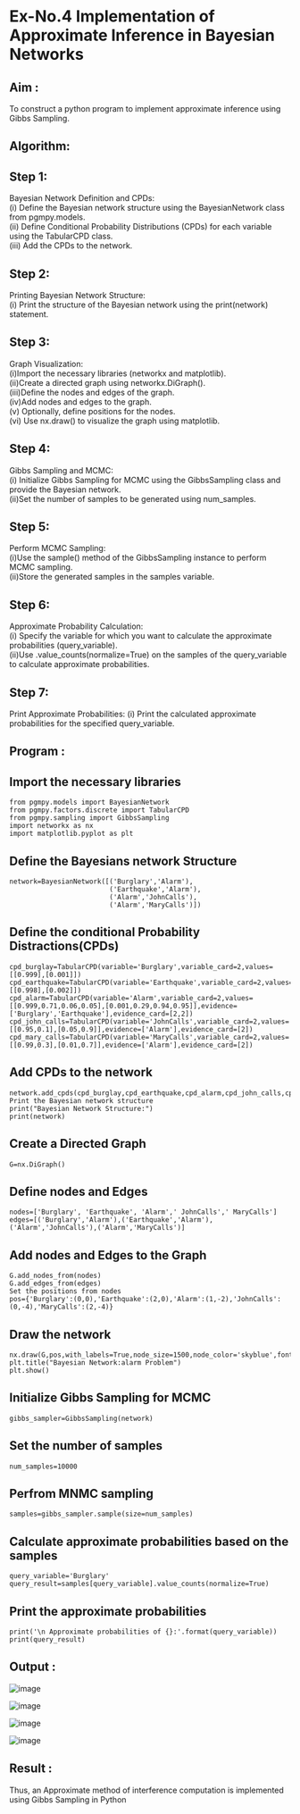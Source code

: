 # Ex-No.4 Implementation of Approximate Inference in Bayesian Networks
## Aim : 
   To construct a python program to implement approximate inference using Gibbs Sampling.

## Algorithm:

## Step 1:
Bayesian Network Definition and CPDs:<br>
(i) Define the Bayesian network structure using the BayesianNetwork class from pgmpy.models.<br>
(ii) Define Conditional Probability Distributions (CPDs) for each variable using the TabularCPD class.<br>
(iii) Add the CPDs to the network.<br>
## Step 2: 
Printing Bayesian Network Structure:<br>
(i) Print the structure of the Bayesian network using the print(network) statement.
## Step 3:
Graph Visualization:<br>
(i)Import the necessary libraries (networkx and matplotlib).<br>
(ii)Create a directed graph using networkx.DiGraph().<br>
(iii)Define the nodes and edges of the graph.<br>
(iv)Add nodes and edges to the graph.<br>
(v) Optionally, define positions for the nodes.<br>
(vi) Use nx.draw() to visualize the graph using matplotlib.<br>
## Step 4:
Gibbs Sampling and MCMC:<br>
(i) Initialize Gibbs Sampling for MCMC using the GibbsSampling class and provide the Bayesian network.<br>
(ii)Set the number of samples to be generated using num_samples.<br>
## Step 5:
Perform MCMC Sampling:<br>
(i)Use the sample() method of the GibbsSampling instance to perform MCMC sampling.<br>
(ii)Store the generated samples in the samples variable.<br>
## Step 6: 
Approximate Probability Calculation:<br>
(i) Specify the variable for which you want to calculate the approximate probabilities (query_variable).<br>
(ii)Use .value_counts(normalize=True) on the samples of the query_variable to calculate approximate probabilities.<br>
## Step 7:
Print Approximate Probabilities:
(i) Print the calculated approximate probabilities for the specified query_variable.<br>

## Program :
## Import the necessary libraries
```
from pgmpy.models import BayesianNetwork
from pgmpy.factors.discrete import TabularCPD
from pgmpy.sampling import GibbsSampling
import networkx as nx
import matplotlib.pyplot as plt
```
## Define the Bayesians network Structure
```
network=BayesianNetwork([('Burglary','Alarm'),
                         ('Earthquake','Alarm'),
                         ('Alarm','JohnCalls'),
                         ('Alarm','MaryCalls')])

```
## Define the conditional Probability Distractions(CPDs)
```
cpd_burglay=TabularCPD(variable='Burglary',variable_card=2,values=[[0.999],[0.001]])
cpd_earthquake=TabularCPD(variable='Earthquake',variable_card=2,values=[[0.998],[0.002]])
cpd_alarm=TabularCPD(variable='Alarm',variable_card=2,values=[[0.999,0.71,0.06,0.05],[0.001,0.29,0.94,0.95]],evidence=['Burglary','Earthquake'],evidence_card=[2,2])
cpd_john_calls=TabularCPD(variable='JohnCalls',variable_card=2,values=[[0.95,0.1],[0.05,0.9]],evidence=['Alarm'],evidence_card=[2])
cpd_mary_calls=TabularCPD(variable='MaryCalls',variable_card=2,values=[[0.99,0.3],[0.01,0.7]],evidence=['Alarm'],evidence_card=[2])
```
## Add CPDs to the network
```
network.add_cpds(cpd_burglay,cpd_earthquake,cpd_alarm,cpd_john_calls,cpd_mary_calls)
Print the Bayesian network structure
print("Bayesian Network Structure:")
print(network)
```
## Create a Directed Graph
```
G=nx.DiGraph()
```
## Define nodes and Edges
```
nodes=['Burglary', 'Earthquake', 'Alarm',' JohnCalls',' MaryCalls']
edges=[('Burglary','Alarm'),('Earthquake','Alarm'),('Alarm','JohnCalls'),('Alarm','MaryCalls')]
```
## Add nodes and Edges to the Graph
```
G.add_nodes_from(nodes)
G.add_edges_from(edges)
Set the positions from nodes
pos={'Burglary':(0,0),'Earthquake':(2,0),'Alarm':(1,-2),'JohnCalls':(0,-4),'MaryCalls':(2,-4)}
```
## Draw the network
```
nx.draw(G,pos,with_labels=True,node_size=1500,node_color='skyblue',font_size=10,font_weight='bold',arrowsize=20)
plt.title("Bayesian Network:alarm Problem")
plt.show()
```
## Initialize Gibbs Sampling for MCMC
```
gibbs_sampler=GibbsSampling(network)
```
## Set the number of samples
```
num_samples=10000
```
## Perfrom MNMC sampling
```
samples=gibbs_sampler.sample(size=num_samples)
```
## Calculate approximate probabilities based on the samples
```
query_variable='Burglary'
query_result=samples[query_variable].value_counts(normalize=True)
```
## Print the approximate probabilities
```
print('\n Approximate probabilities of {}:'.format(query_variable))
print(query_result)
```


## Output :

![image](https://github.com/MIRUDHULA-DHANARAJ/Ex-No.-4--Implementation-of-Approximate-Inference-in-Bayesian-Networks/assets/94828147/8e53dd27-3f51-45fc-955c-a8ec9c7c827a)

![image](https://github.com/MIRUDHULA-DHANARAJ/Ex-No.-4--Implementation-of-Approximate-Inference-in-Bayesian-Networks/assets/94828147/2e3dd604-2d33-42a8-bbeb-fb434612fb2a)

![image](https://github.com/MIRUDHULA-DHANARAJ/Ex-No.-4--Implementation-of-Approximate-Inference-in-Bayesian-Networks/assets/94828147/891dc1be-caf3-4c6f-9926-24b17c68d03f)

![image](https://github.com/MIRUDHULA-DHANARAJ/Ex-No.-4--Implementation-of-Approximate-Inference-in-Bayesian-Networks/assets/94828147/7f37abd6-8ab9-4f50-95e0-680df421dd69)

## Result : 
 Thus, an Approximate method of interference computation is implemented using Gibbs Sampling in Python
